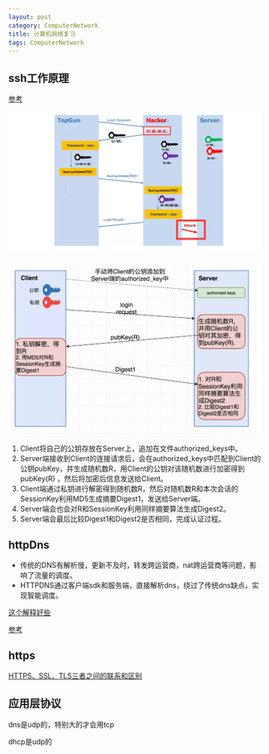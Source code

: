```yaml
---
layout: post
category: ComputerNetwork
title: 计算机网络复习
tags: ComputerNetwork
---
```


## ssh工作原理
[参考](https://www.cnblogs.com/diffx/p/9553587.html)

![image](https://raw.githubusercontent.com/mafulong/mdPic/master/images/a5f08897277687b39046251d9c0f0cc4.png)

![image](https://raw.githubusercontent.com/mafulong/mdPic/master/images/d8228e846b78c3585dd68137559df304.png)

1. Client将自己的公钥存放在Server上，追加在文件authorized_keys中。
2. Server端接收到Client的连接请求后，会在authorized_keys中匹配到Client的公钥pubKey，并生成随机数R，用Client的公钥对该随机数进行加密得到pubKey(R)
，然后将加密后信息发送给Client。
3. Client端通过私钥进行解密得到随机数R，然后对随机数R和本次会话的SessionKey利用MD5生成摘要Digest1，发送给Server端。
4. Server端会也会对R和SessionKey利用同样摘要算法生成Digest2。
5. Server端会最后比较Digest1和Digest2是否相同，完成认证过程。

## httpDns
- 传统的DNS有解析慢，更新不及时，转发跨运营商，nat跨运营商等问题，影响了流量的调度。
- HTTPDNS通过客户端sdk和服务端，直接解析dns，绕过了传统dns缺点，实现智能调度。

[这个解释好些](https://juejin.im/post/6844903695587475469)

[参考](https://www.cnblogs.com/jimmyhe/p/11279762.html)


## https

[HTTPS、SSL、TLS三者之间的联系和区别](https://blog.csdn.net/enweitech/article/details/81781405)

## 应用层协议
dns是udp的，特别大的才会用tcp

dhcp是udp的


